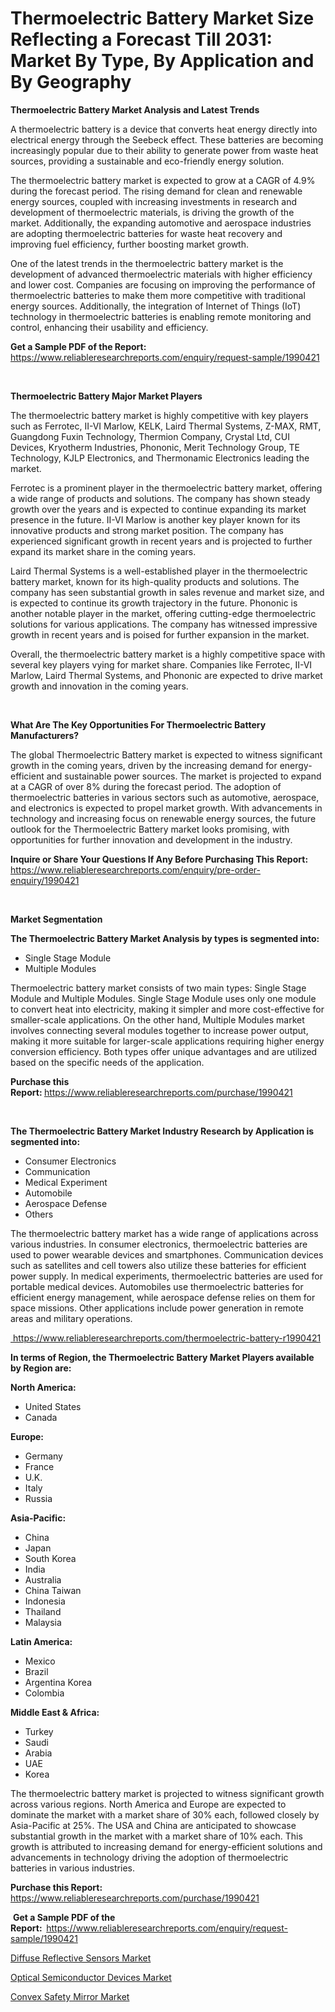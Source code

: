<p><h1>Thermoelectric Battery Market Size Reflecting a Forecast Till 2031: Market By Type, By Application and By Geography</h1></p><p><strong>Thermoelectric Battery Market Analysis and Latest Trends</strong></p>
<p><p>A thermoelectric battery is a device that converts heat energy directly into electrical energy through the Seebeck effect. These batteries are becoming increasingly popular due to their ability to generate power from waste heat sources, providing a sustainable and eco-friendly energy solution.</p><p>The thermoelectric battery market is expected to grow at a CAGR of 4.9% during the forecast period. The rising demand for clean and renewable energy sources, coupled with increasing investments in research and development of thermoelectric materials, is driving the growth of the market. Additionally, the expanding automotive and aerospace industries are adopting thermoelectric batteries for waste heat recovery and improving fuel efficiency, further boosting market growth.</p><p>One of the latest trends in the thermoelectric battery market is the development of advanced thermoelectric materials with higher efficiency and lower cost. Companies are focusing on improving the performance of thermoelectric batteries to make them more competitive with traditional energy sources. Additionally, the integration of Internet of Things (IoT) technology in thermoelectric batteries is enabling remote monitoring and control, enhancing their usability and efficiency.</p></p>
<p><strong>Get a Sample PDF of the Report:&nbsp;</strong> <a href="https://www.reliableresearchreports.com/enquiry/request-sample/1990421">https://www.reliableresearchreports.com/enquiry/request-sample/1990421</a></p>
<p>&nbsp;</p>
<p><strong>Thermoelectric Battery Major Market Players</strong></p>
<p><p>The thermoelectric battery market is highly competitive with key players such as Ferrotec, II-VI Marlow, KELK, Laird Thermal Systems, Z-MAX, RMT, Guangdong Fuxin Technology, Thermion Company, Crystal Ltd, CUI Devices, Kryotherm Industries, Phononic, Merit Technology Group, TE Technology, KJLP Electronics, and Thermonamic Electronics leading the market.</p><p>Ferrotec is a prominent player in the thermoelectric battery market, offering a wide range of products and solutions. The company has shown steady growth over the years and is expected to continue expanding its market presence in the future. II-VI Marlow is another key player known for its innovative products and strong market position. The company has experienced significant growth in recent years and is projected to further expand its market share in the coming years.</p><p>Laird Thermal Systems is a well-established player in the thermoelectric battery market, known for its high-quality products and solutions. The company has seen substantial growth in sales revenue and market size, and is expected to continue its growth trajectory in the future. Phononic is another notable player in the market, offering cutting-edge thermoelectric solutions for various applications. The company has witnessed impressive growth in recent years and is poised for further expansion in the market.</p><p>Overall, the thermoelectric battery market is a highly competitive space with several key players vying for market share. Companies like Ferrotec, II-VI Marlow, Laird Thermal Systems, and Phononic are expected to drive market growth and innovation in the coming years.</p></p>
<p>&nbsp;</p>
<p><strong>What Are The Key Opportunities For Thermoelectric Battery Manufacturers?</strong></p>
<p><p>The global Thermoelectric Battery market is expected to witness significant growth in the coming years, driven by the increasing demand for energy-efficient and sustainable power sources. The market is projected to expand at a CAGR of over 8% during the forecast period. The adoption of thermoelectric batteries in various sectors such as automotive, aerospace, and electronics is expected to propel market growth. With advancements in technology and increasing focus on renewable energy sources, the future outlook for the Thermoelectric Battery market looks promising, with opportunities for further innovation and development in the industry.</p></p>
<p><strong>Inquire or Share Your Questions If Any Before Purchasing This Report:</strong> <a href="https://www.reliableresearchreports.com/enquiry/pre-order-enquiry/1990421">https://www.reliableresearchreports.com/enquiry/pre-order-enquiry/1990421</a></p>
<p>&nbsp;</p>
<p><strong>Market Segmentation</strong></p>
<p><strong>The Thermoelectric Battery Market Analysis by types is segmented into:</strong></p>
<p><ul><li>Single Stage Module</li><li>Multiple Modules</li></ul></p>
<p><p>Thermoelectric battery market consists of two main types: Single Stage Module and Multiple Modules. Single Stage Module uses only one module to convert heat into electricity, making it simpler and more cost-effective for smaller-scale applications. On the other hand, Multiple Modules market involves connecting several modules together to increase power output, making it more suitable for larger-scale applications requiring higher energy conversion efficiency. Both types offer unique advantages and are utilized based on the specific needs of the application.</p></p>
<p><strong>Purchase this Report:&nbsp;</strong><a href="https://www.reliableresearchreports.com/purchase/1990421">https://www.reliableresearchreports.com/purchase/1990421</a></p>
<p>&nbsp;</p>
<p><strong>The Thermoelectric Battery Market Industry Research by Application is segmented into:</strong></p>
<p><ul><li>Consumer Electronics</li><li>Communication</li><li>Medical Experiment</li><li>Automobile</li><li>Aerospace Defense</li><li>Others</li></ul></p>
<p><p>The thermoelectric battery market has a wide range of applications across various industries. In consumer electronics, thermoelectric batteries are used to power wearable devices and smartphones. Communication devices such as satellites and cell towers also utilize these batteries for efficient power supply. In medical experiments, thermoelectric batteries are used for portable medical devices. Automobiles use thermoelectric batteries for efficient energy management, while aerospace defense relies on them for space missions. Other applications include power generation in remote areas and military operations.</p></p>
<p><a href="https://www.reliableresearchreports.com/thermoelectric-battery-r1990421">&nbsp;https://www.reliableresearchreports.com/thermoelectric-battery-r1990421</a></p>
<p><strong>In terms of Region, the Thermoelectric Battery Market Players available by Region are:</strong></p>
<p>
    <p> <strong> North America: </strong>
        <ul>
            <li>United States</li>
            <li>Canada</li>
        </ul>
        </p> 
    <p> <strong> Europe: </strong>
        <ul>
            <li>Germany</li>
            <li>France</li>
            <li>U.K.</li>
            <li>Italy</li>
            <li>Russia</li>
        </ul>
        </p> 
    <p> <strong> Asia-Pacific: </strong>
        <ul>
            <li>China</li>
            <li>Japan</li>
            <li>South Korea</li>
            <li>India</li>
            <li>Australia</li>
            <li>China Taiwan</li>
            <li>Indonesia</li>
            <li>Thailand</li>
            <li>Malaysia</li>
        </ul>
        </p> 
    <p> <strong> Latin America: </strong>
        <ul>
            <li>Mexico</li>
            <li>Brazil</li>
            <li>Argentina Korea</li>
            <li>Colombia</li>
        </ul>
        </p> 
    <p> <strong> Middle East & Africa: </strong>
        <ul>
            <li>Turkey</li>
            <li>Saudi</li>
            <li>Arabia</li>
            <li>UAE</li>
            <li>Korea</li>
        </ul>
    </p>
    </p>
<p><p>The thermoelectric battery market is projected to witness significant growth across various regions. North America and Europe are expected to dominate the market with a market share of 30% each, followed closely by Asia-Pacific at 25%. The USA and China are anticipated to showcase substantial growth in the market with a market share of 10% each. This growth is attributed to increasing demand for energy-efficient solutions and advancements in technology driving the adoption of thermoelectric batteries in various industries.</p></p>
<p><strong>Purchase this Report: </strong><a href="https://www.reliableresearchreports.com/purchase/1990421">https://www.reliableresearchreports.com/purchase/1990421</a></p>
<p>&nbsp;<strong>Get a Sample PDF of the Report:&nbsp;&nbsp;</strong><a href="https://www.reliableresearchreports.com/enquiry/request-sample/1990421">https://www.reliableresearchreports.com/enquiry/request-sample/1990421</a></p>
<p><strong></strong></p>
<p><p><a href="https://www.linkedin.com/pulse/diffuse-reflective-sensorsnbspmarket-focuses-market-share-size-z3eef?trackingId=CJZJhCm1APEBzewBI8D8Zg%3D%3D">Diffuse Reflective Sensors Market</a></p><p><a href="https://www.linkedin.com/pulse/optical-semiconductor-devices-market-report-reveals-latest-ndqce?trackingId=i3qbD%2BvaUE06pYzfzok%2BMQ%3D%3D">Optical Semiconductor Devices Market</a></p><p><a href="https://www.linkedin.com/pulse/convex-safety-mirror-market-insight-trends-growth-forecasted-from-8uhff?trackingId=DdN01yY7JR02ME%2B8JTkycg%3D%3D">Convex Safety Mirror Market</a></p></p>
